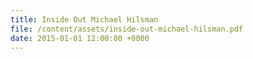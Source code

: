 ```yaml
---
title: Inside Out Michael Hilsman
file: /content/assets/inside-out-michael-hilsman.pdf
date: 2015-01-01 12:00:00 +0000
---
```

